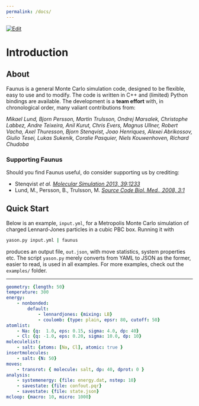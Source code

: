 ```yaml
---
permalink: /docs/
---
```

<script type="text/x-mathjax-config">
MathJax.Hub.Config({
  tex2jax: {inlineMath: [['$','$'], ['\\(','\\)']]}
});
</script>
<script src="https://cdnjs.cloudflare.com/ajax/libs/mathjax/2.7.0/MathJax.js?config=TeX-AMS-MML_HTMLorMML" type="text/javascript"></script>
[![Edit](https://img.shields.io/badge/Github-Improve_this_page-orange.svg)]({{site.github.repository_url}}/blob/master/docs/{{page.path}})

# Introduction

## About

Faunus is a general Monte Carlo simulation code, designed to be flexible, easy
to use and to modify. The code is written in C++ and (limited) Python bindings
are available.
The development is a **team effort** with, in chronological order,
many valiant contributions from:

_Mikael Lund, Bjorn Persson, Martin Trulsson,
Ondrej Marsalek, Christophe Labbez, Andre Teixeira,
Anil Kurut, Chris Evers, Magnus Ullner,
Robert Vacha, Axel Thuresson, Bjorn Stenqvist,
Joao Henriques, Alexei Abrikossov, Giulio Tesei,
Lukas Sukenik, Coralie Pasquier, Niels Kouwenhoven,
Richard Chudoba_

### Supporting Faunus

Should you find Faunus useful, do consider supporting us by crediting:

- Stenqvist _et al._ [_Molecular Simulation 2013, 39:1233_](http://dx.doi.org/10/nvn)
- Lund, M., Persson, B., Trulsson, M. [_Source Code Biol. Med., 2008, 3:1_](http://dx.doi.org/10/dfqgch)

## Quick Start

Below is an example, `input.yml`, for a Metropolis Monte Carlo simulation
of charged Lennard-Jones particles in a cubic PBC box. Running it with

~~~ bash
yason.py input.yml | faunus
~~~

produces an output file, `out.json`, with move statistics, system properties etc.
The script `yason.py` merely converts from YAML to JSON as the former, easier to read,
is used in all examples.
For more examples, check out the `examples/` folder.

---

~~~ yaml
geometry: {length: 50}
temperature: 300
energy:
    - nonbonded:
        default:
            - lennardjones: {mixing: LB}
            - coulomb: {type: plain, epsr: 80, cutoff: 50}
atomlist:
    - Na: {q:  1.0, eps: 0.15, sigma: 4.0, dp: 40} 
    - Cl: {q: -1.0, eps: 0.20, sigma: 10.0, dp: 10} 
moleculelist:
    - salt: {atoms: [Na, Cl], atomic: true }
insertmolecules:
    - salt: {N: 50}
moves:
    - transrot: { molecule: salt, dp: 40, dprot: 0 }
analysis:
    - systemenergy: {file: energy.dat, nstep: 10}
    - savestate: {file: confout.pqr}
    - savestate: {file: state.json}
mcloop: {macro: 10, micro: 1000}
~~~
